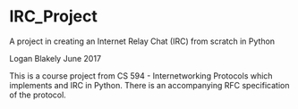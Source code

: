 # IRC_Project
A project in creating an Internet Relay Chat (IRC) from scratch in Python

Logan Blakely
June 2017

This is a course project from CS 594 - Internetworking Protocols which implements and IRC in Python.  There is an accompanying RFC specification of the protocol.
